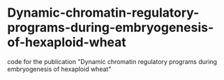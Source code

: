 # Dynamic-chromatin-regulatory-programs-during-embryogenesis-of-hexaploid-wheat
code for the publication "Dynamic chromatin regulatory programs during embryogenesis of hexaploid wheat"

